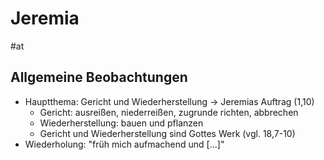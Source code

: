 # Jeremia

#at

## Allgemeine Beobachtungen

- Hauptthema: Gericht und Wiederherstellung -> Jeremias Auftrag (1,10)
	- Gericht: ausreißen, niederreißen, zugrunde richten, abbrechen
	- Wiederherstellung: bauen und pflanzen
	- Gericht und Wiederherstellung sind Gottes Werk (vgl. 18,7-10)
- Wiederholung: "früh mich aufmachend und \[...]"

